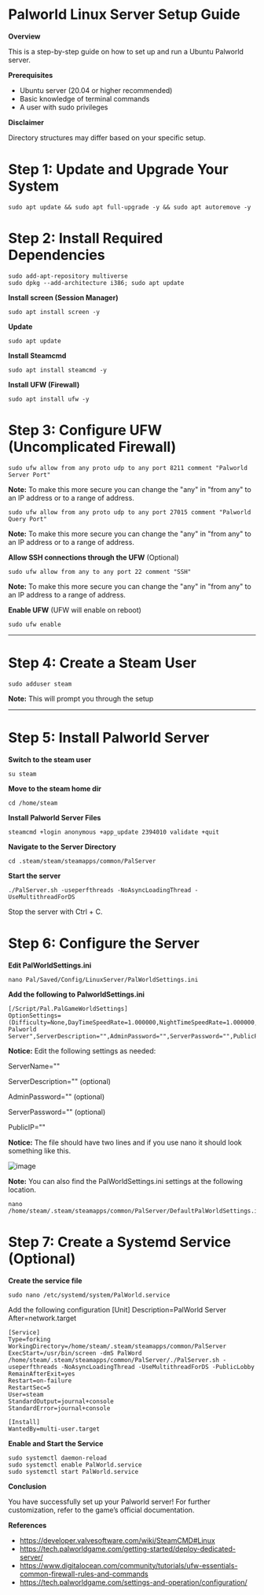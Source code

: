 # Palworld Linux Server Setup Guide

**Overview**

This is a step-by-step guide on how to set up and run a Ubuntu Palworld server.

**Prerequisites**

- Ubuntu server (20.04 or higher recommended)
- Basic knowledge of terminal commands
- A user with sudo privileges

**Disclaimer**

Directory structures may differ based on your specific setup.

# Step 1: Update and Upgrade Your System

    sudo apt update && sudo apt full-upgrade -y && sudo apt autoremove -y

# Step 2: Install Required Dependencies

    sudo add-apt-repository multiverse
    sudo dpkg --add-architecture i386; sudo apt update

**Install screen (Session Manager)**

    sudo apt install screen -y

**Update**

    sudo apt update

**Install Steamcmd**

    sudo apt install steamcmd -y

**Install UFW (Firewall)**

    sudo apt install ufw -y

# Step 3: Configure UFW (Uncomplicated Firewall)

    sudo ufw allow from any proto udp to any port 8211 comment "Palworld Server Port"

**Note:** To make this more secure you can change the "any" in "from any" to an IP address or to a range of address.

    sudo ufw allow from any proto udp to any port 27015 comment "Palworld Query Port"

**Note:** To make this more secure you can change the "any" in "from any" to an IP address or to a range of address.

**Allow SSH connections through the UFW** (Optional)

    sudo ufw allow from any to any port 22 comment "SSH"

**Note:** To make this more secure you can change the "any" in "from any" to an IP address to a range of address.

**Enable UFW** (UFW will enable on reboot)

    sudo ufw enable
    
--------------------------------------------------------------------------------
# Step 4: Create a Steam User

    sudo adduser steam 

**Note:** This will prompt you through the setup

-------------------------------------------------------------------------------
# Step 5: Install Palworld Server

**Switch to the steam user**

    su steam

**Move to the steam home dir**

    cd /home/steam

**Install Palworld Server Files**

    steamcmd +login anonymous +app_update 2394010 validate +quit

**Navigate to the Server Directory**

    cd .steam/steam/steamapps/common/PalServer

**Start the server**

    ./PalServer.sh -useperfthreads -NoAsyncLoadingThread -UseMultithreadForDS

Stop the server with Ctrl + C.

# Step 6: Configure the Server

**Edit PalWorldSettings.ini**

    nano Pal/Saved/Config/LinuxServer/PalWorldSettings.ini

**Add the following to PalworldSettings.ini**

    [/Script/Pal.PalGameWorldSettings]
    OptionSettings=(Difficulty=None,DayTimeSpeedRate=1.000000,NightTimeSpeedRate=1.000000,ExpRate=1.000000,PalCaptureRate=1.000000,PalSpawnNumRate=1.000000,PalDamageRateAttack=1.000000,PalDamageRateDefense=1.000000,PlayerDamageRateAttack=1.000000,PlayerDamageRateDefense=1.000000,PlayerStomachDecreaceRate=1.000000,PlayerStaminaDecreaceRate=1.000000,PlayerAutoHPRegeneRate=1.000000,PlayerAutoHpRegeneRateInSleep=1.000000,PalStomachDecreaceRate=1.000000,PalStaminaDecreaceRate=1.000000,PalAutoHPRegeneRate=1.000000,PalAutoHpRegeneRateInSleep=1.000000,BuildObjectDamageRate=1.000000,BuildObjectDeteriorationDamageRate=1.000000,CollectionDropRate=1.000000,CollectionObjectHpRate=1.000000,CollectionObjectRespawnSpeedRate=1.000000,EnemyDropItemRate=1.000000,DeathPenalty=All,bEnablePlayerToPlayerDamage=False,bEnableFriendlyFire=False,bEnableInvaderEnemy=True,bActiveUNKO=False,bEnableAimAssistPad=True,bEnableAimAssistKeyboard=False,DropItemMaxNum=3000,DropItemMaxNum_UNKO=100,BaseCampMaxNum=128,BaseCampWorkerMaxNum=15,DropItemAliveMaxHours=1.000000,bAutoResetGuildNoOnlinePlayers=False,AutoResetGuildTimeNoOnlinePlayers=72.000000,GuildPlayerMaxNum=20,BaseCampMaxNumInGuild=4,PalEggDefaultHatchingTime=72.000000,WorkSpeedRate=1.000000,AutoSaveSpan=30.000000,bIsMultiplay=False,bIsPvP=False,bCanPickupOtherGuildDeathPenaltyDrop=False,bEnableNonLoginPenalty=True,bEnableFastTravel=True,bIsStartLocationSelectByMap=True,bExistPlayerAfterLogout=False,bEnableDefenseOtherGuildPlayer=False,bInvisibleOtherGuildBaseCampAreaFX=False,CoopPlayerMaxNum=4,ServerPlayerMaxNum=32,ServerName="Default Palworld Server",ServerDescription="",AdminPassword="",ServerPassword="",PublicPort=8211,PublicIP="",RCONEnabled=False,RCONPort=25575,Region="",bUseAuth=True,BanListURL="https://api.palworldgame.com/api/banlist.txt",RESTAPIEnabled=False,RESTAPIPort=8212,bShowPlayerList=False,AllowConnectPlatform=Steam,bIsUseBackupSaveData=True,LogFormatType=Text,SupplyDropSpan=180)

**Notice:** Edit the following settings as needed:

ServerName=""

ServerDescription="" (optional)

AdminPassword="" (optional)

ServerPassword="" (optional)

PublicIP=""

**Notice:** The file should have two lines and if you use nano it should look something like this.

![image](https://github.com/user-attachments/assets/d70a4090-249a-4c59-9c3c-325a78cc7644)

**Note:** You can also find the PalWorldSettings.ini settings at the following location.

    nano /home/steam/.steam/steamapps/common/PalServer/DefaultPalWorldSettings.ini


# Step 7: Create a Systemd Service (Optional)

**Create the service file**

    sudo nano /etc/systemd/system/PalWorld.service

Add the following configuration
    [Unit]
    Description=PalWorld Server
    After=network.target

    [Service]
    Type=forking
    WorkingDirectory=/home/steam/.steam/steamapps/common/PalServer
    ExecStart=/usr/bin/screen -dmS PalWord /home/steam/.steam/steamapps/common/PalServer/./PalServer.sh -useperfthreads -NoAsyncLoadingThread -UseMultithreadForDS -PublicLobby
    RemainAfterExit=yes
    Restart=on-failure
    RestartSec=5
    User=steam
    StandardOutput=journal+console
    StandardError=journal+console

    [Install]
    WantedBy=multi-user.target

**Enable and Start the Service**

    sudo systemctl daemon-reload
    sudo systemctl enable PalWorld.service
    sudo systemctl start PalWorld.service

**Conclusion**

You have successfully set up your Palworld server! For further customization, refer to the game’s official documentation.


**References**
- https://developer.valvesoftware.com/wiki/SteamCMD#Linux
- https://tech.palworldgame.com/getting-started/deploy-dedicated-server/
- https://www.digitalocean.com/community/tutorials/ufw-essentials-common-firewall-rules-and-commands
- https://tech.palworldgame.com/settings-and-operation/configuration/
